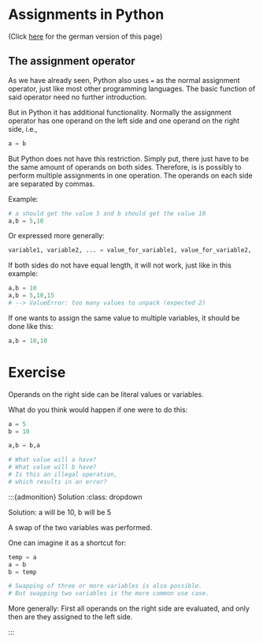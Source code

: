 # Assignments in Python
(Click [here](https://jensliebehenschel.github.io/ShortPythonIntro/de/zuweisungen.html) for the german version of this page)

## The assignment operator

As we have already seen, Python also uses <code>&equals;</code> as the normal assignment operator, just like most other programming languages. The basic function of said operator need no further introduction.

But in Python it has additional functionality.
Normally the assignment operator has one operand on the left side and one operand on the right side,
i.e.,
```Python
a = b
```

But Python does not have this restriction. Simply put, there just have to be the same amount of operands on both sides. Therefore, is is possibly to perform multiple assignments in one operation. The operands on each side are separated by commas.

Example:
```Python
# a should get the value 5 and b should get the value 10
a,b = 5,10
```
Or expressed more generally:
```Python
variable1, variable2, ... = value_for_variable1, value_for_variable2, ...
```

If both sides do not have equal length, it will not work, just like in this example:
```Python
a,b = 10
a,b = 5,10,15
# --> ValueError: too many values to unpack (expected 2)
```
If one wants to assign the same value to multiple variables, it should be done like this:
```Python
a,b = 10,10
```

# Exercise
Operands on the right side can be literal values or variables.

What do you think would happen if one were to do this:
```Python
a = 5
b = 10

a,b = b,a

# What value will a have?
# What value will b have?
# Is this an illegal operation, 
# which results in an error?
```

:::{admonition} Solution
:class: dropdown

Solution: a will be 10, b will be 5

A swap of the two variables was performed.

One can imagine it as a shortcut for:

```Python
temp = a
a = b
b = temp

# Swapping of three or more variables is also possible.
# But swapping two variables is the more common use case.
```

More generally:
First all operands on the right side are evaluated, and only then are they assigned to the left side.

:::